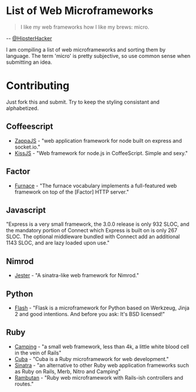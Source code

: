 # List of Web Microframeworks

> I like my web frameworks how I like my brews:  micro.

 -- [@HipsterHacker](https://twitter.com/hipsterhacker/status/428941038040797184)

I am compiling a list of web microframeworks and sorting them by language. The term 'micro' is pretty subjective, so use common sense when submitting an idea.

# Contributing

Just fork this and submit. Try to keep the styling consistant and alphabetized.

## Coffeescript
 * [ZappaJS](http://zappajs.github.io/zappajs/) - "web application framework for node built on express and socket.io."
 * [KissJS](http://stanislavfeldman.github.io/kiss.js/) - "Web framework for node.js in CoffeeScript. Simple and sexy."

## Factor
 * [Furnace](http://docs.factorcode.org/content/article-furnace.html) - "The furnace vocabulary implements a full-featured web framework on top of the [Factor] HTTP server."

## Javascript
"Express is a very small framework, the 3.0.0 release is only 932 SLOC, and the mandatory portion of Connect which Express is built on is only 267 SLOC. The optional middleware bundled with Connect add an additional 1143 SLOC, and are lazy loaded upon use."

## Nimrod
 * [Jester](https://github.com/dom96/jester) - "A sinatra-like web framework for Nimrod."

## Python
 * [Flash](http://flask.pocoo.org/) - "Flask is a microframework for Python based on Werkzeug, Jinja 2 and good intentions. And before you ask: It's BSD licensed!"

## Ruby
 * [Camping](http://camping.io/) - "a small web framework, less than 4k, a little white blood cell in the vein of Rails"
 * [Cuba](http://cuba.is/) - "Cuba is a Ruby microframework for web development."
 * [Sinatra](http://www.sinatrarb.com/) - "an alternative to other Ruby web application frameworks such as Ruby on Rails, Merb, Nitro and Camping"
 * [Rambutan](https://github.com/guilleiguaran/rambutan) - "Ruby web microframework with Rails-ish controllers and routes."

